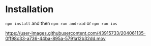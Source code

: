 # Installation

`npm install` and then `npm run android` or `npm run ios`

https://user-images.githubusercontent.com/43915733/204061135-0ff98c33-a736-44ba-895a-5791a12b32dd.mov

